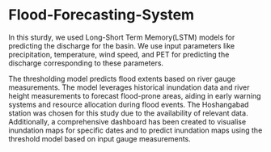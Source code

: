 # Flood-Forecasting-System
In this sturdy, we used Long-Short Term Memory(LSTM) models for predicting the discharge for the basin. We use input parameters like precipitation, temperature, wind speed, and PET for predicting the discharge corresponding to these parameters.

The thresholding model predicts flood extents based on river gauge measurements. The model leverages historical inundation data and river height measurements to forecast flood-prone areas, aiding in early warning systems and resource allocation during flood events. The Hoshangabad station was chosen for this study due to the availability of relevant data. Additionally, a comprehensive dashboard has been created to visualise inundation maps for specific dates and to predict inundation maps using the threshold model based on input gauge measurements.
